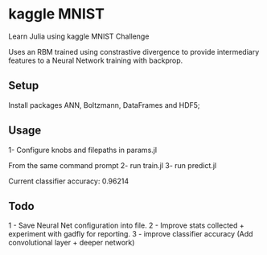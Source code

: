 kaggle MNIST
================

Learn Julia using kaggle MNIST Challenge

Uses an RBM trained using constrastive divergence to provide intermediary features to a Neural Network training with backprop.

Setup
-----

Install packages ANN, Boltzmann, DataFrames and HDF5;

Usage
-----

1- Configure knobs and filepaths in params.jl

From the same command prompt
2- run train.jl
3- run predict.jl

Current classifier accuracy: 0.96214

Todo
----

1 - Save Neural Net configuration into file.
2 - Improve stats collected + experiment with gadfly for reporting.
3 - improve classifier accuracy (Add convolutional layer + deeper network)
